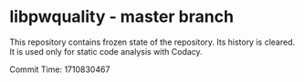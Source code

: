 # libpwquality - master branch

This repository contains frozen state of the repository.
Its history is cleared. It is used only for static code
analysis with Codacy.

Commit Time: 1710830467